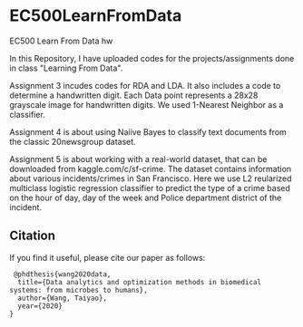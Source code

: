 # EC500LearnFromData
EC500 Learn From Data hw

In this Repository, I have uploaded codes for the projects/assignments done in class "Learning From Data".

Assignment 3 incudes codes for RDA and LDA. It also includes a code to determine a handwritten digit. Each Data point represents a 28x28 grayscale image for handwritten digits. We used 1-Nearest Neighbor as a classifier.

Assignment 4 is about using Naiive Bayes to classify text documents from the classic 20newsgroup dataset.

Assignment 5 is about working with a real-world dataset, that can be downloaded from kaggle.com/c/sf-crime. The dataset contains information about various incidents/crimes in San Francisco. Here we use L2 reularized multiclass logistic regression classifier to predict the type of a crime based on the hour of day, day of the week and Police department district of the incident.

 
 ## Citation
If you find it useful, please cite our paper as follows:

```
 @phdthesis{wang2020data,
  title={Data analytics and optimization methods in biomedical systems: from microbes to humans},
  author={Wang, Taiyao},
  year={2020}
}
```
